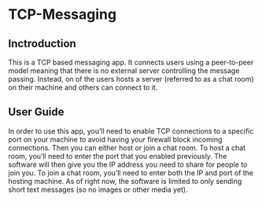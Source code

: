 # TCP-Messaging
## Inctroduction
This is a TCP based messaging app. It connects users using a peer-to-peer model meaning that there is no external server controlling the message passing. Instead, on of the users hosts a server (referred to as a chat room) on their machine and others can connect to it.
## User Guide
In order to use this app, you’ll need to enable TCP connections to a specific port on your machine to avoid having your firewall block incoming connections. Then you can either host or join a chat room. To host a chat room, you’ll need to enter the port that you enabled previously. The software will then give you the IP address you need to share for people to join you. To join a chat room, you’ll need to enter both the IP and port of the hosting machine. As of right now, the software is limited to only sending short text messages (so no images or other media yet).

